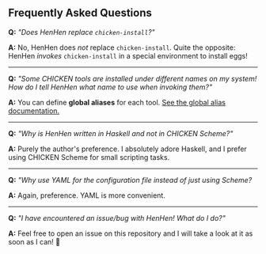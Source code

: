 ## Frequently Asked Questions

**Q:** *"Does HenHen replace `chicken-install`?"*

**A:** No, HenHen does *not* replace `chicken-install`. Quite the opposite: HenHen *invokes* `chicken-install` in a special environment to install eggs!

---

**Q:** *"Some CHICKEN tools are installed under different names on my system! How do I tell HenHen what name to use when invoking them?"*

**A:** You can define **global aliases** for each tool. [See the global alias documentation.](./aliases.md)

---

**Q:** *"Why is HenHen written in Haskell and not in CHICKEN Scheme?"*

**A:** Purely the author's preference. I absolutely adore Haskell, and I prefer using CHICKEN Scheme for small scripting tasks.

---

**Q:** *"Why use YAML for the configuration file instead of just using Scheme?*

**A:** Again, preference. YAML is more convenient.

---

**Q:** *"I have encountered an issue/bug with HenHen! What do I do?"*

**A:** Feel free to open an issue on this repository and I will take a look at it as soon as I can! 🐔
